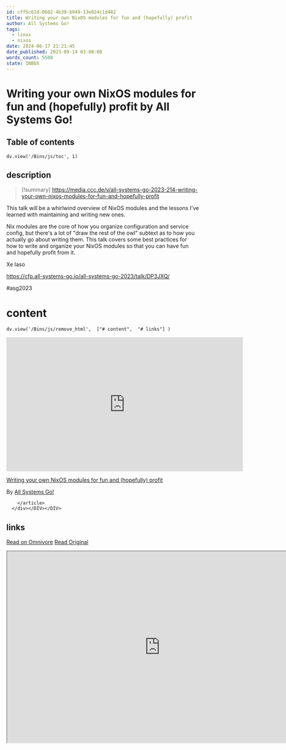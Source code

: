 ```yaml
---
id: cff5c61d-0602-4b39-b949-13e024c1d482
title: Writing your own NixOS modules for fun and (hopefully) profit
author: All Systems Go!
tags:
  - linux
  - nixos
date: 2024-06-17 21:21:45
date_published: 2023-09-14 03:00:00
words_count: 5508
state: INBOX
---
```


# Writing your own NixOS modules for fun and (hopefully) profit by All Systems Go!
## Table of contents
```dataviewjs 
dv.view('/Bins/js/toc', 1) 
```


## description
>[!summary] 
> https://media.ccc.de/v/all-systems-go-2023-214-writing-your-own-nixos-modules-for-fun-and-hopefully-profit



This talk will be a whirlwind overview of NixOS modules and the lessons I've learned with maintaining and writing new ones.

Nix modules are the core of how you organize configuration and service config, but there's a lot of "draw the rest of the owl" subtext as to how you actually go about writing them. This talk covers some best practices for how to write and organize your NixOS modules so that you can have fun and hopefully profit from it.

Xe Iaso

https://cfp.all-systems-go.io/all-systems-go-2023/talk/DP3JXQ/

#asg2023


# content
```dataviewjs 
dv.view('/Bins/js/remove_html',  ["# content",  "# links"] ) 
```
<DIV id="readability-content"><DIV data-omnivore-anchor-idx="1" class="page" id="readability-page-1"><div data-omnivore-anchor-idx="2">
        <article data-omnivore-anchor-idx="3" id="_omnivore_youtube">
          <iframe data-omnivore-anchor-idx="4" id="_omnivore_youtube_video" width="619.4690265486726" height="350" src="https://www.youtube.com/embed/SzyuLVzS5Fg" title="Writing your own NixOS modules for fun and (hopefully) profit" frameborder="0" allow="accelerometer; autoplay; clipboard-write; encrypted-media; gyroscope; picture-in-picture" allowfullscreen></iframe>
          <p data-omnivore-anchor-idx="5"><a data-omnivore-anchor-idx="6" href="https://www.youtube.com/watch?v=SzyuLVzS5Fg" target="_blank">Writing your own NixOS modules for fun and (hopefully) profit</a></p>
          <p data-omnivore-anchor-idx="7" itemscope itemprop="author" itemtype="http://schema.org/Person">By <a data-omnivore-anchor-idx="8" href="https://www.youtube.com/@AllSystemsGo" target="_blank">All Systems Go!</a></p>
          
        </article>
      </div></DIV></DIV>



# links
[Read on Omnivore](https://omnivore.app/me/https-www-youtube-com-watch-v-szyu-l-vz-s-5-fg-190276f022e)
[Read Original](https://www.youtube.com/watch?v=SzyuLVzS5Fg)

<iframe src="https://www.youtube.com/watch?v=SzyuLVzS5Fg"  width="800" height="500"></iframe>
